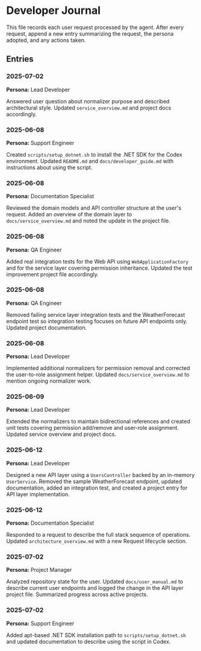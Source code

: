 # Developer Journal

This file records each user request processed by the agent. After every request, append a new entry summarizing the request, the persona adopted, and any actions taken.

## Entries

### 2025-07-02
**Persona:** Lead Developer

Answered user question about normalizer purpose and described architectural style. Updated `service_overview.md` and project docs accordingly.


### 2025-06-08
**Persona:** Support Engineer

Created `scripts/setup_dotnet.sh` to install the .NET SDK for the Codex environment. Updated `README.md` and `docs/developer_guide.md` with instructions about using the script.


### 2025-06-08
**Persona:** Documentation Specialist

Reviewed the domain models and API controller structure at the user's request. Added an overview of the domain layer to `docs/service_overview.md` and noted the update in the project file.

### 2025-06-08
**Persona:** QA Engineer

Added real integration tests for the Web API using `WebApplicationFactory` and for the service layer covering permission inheritance. Updated the test improvement project file accordingly.

### 2025-06-08
**Persona:** QA Engineer

Removed failing service layer integration tests and the WeatherForecast endpoint test so integration testing focuses on future API endpoints only. Updated project documentation.

### 2025-06-08
**Persona:** Lead Developer

Implemented additional normalizers for permission removal and corrected the user-to-role assignment helper. Updated `docs/service_overview.md` to mention ongoing normalizer work.

### 2025-06-09
**Persona:** Lead Developer

Extended the normalizers to maintain bidirectional references and created unit tests covering permission add/remove and user-role assignment. Updated service overview and project docs.


### 2025-06-12
**Persona:** Lead Developer

Designed a new API layer using a `UsersController` backed by an in-memory `UserService`. Removed the sample WeatherForecast endpoint, updated documentation, added an integration test, and created a project entry for API layer implementation.

### 2025-06-12
**Persona:** Documentation Specialist

Responded to a request to describe the full stack sequence of operations. Updated `architecture_overview.md` with a new Request lifecycle section.

### 2025-07-02
**Persona:** Project Manager

Analyzed repository state for the user. Updated `docs/user_manual.md` to describe current user endpoints and logged the change in the API layer project file. Summarized progress across active projects.

### 2025-07-02
**Persona:** Support Engineer

Added apt-based .NET SDK installation path to `scripts/setup_dotnet.sh` and updated documentation to describe using the script in Codex.
